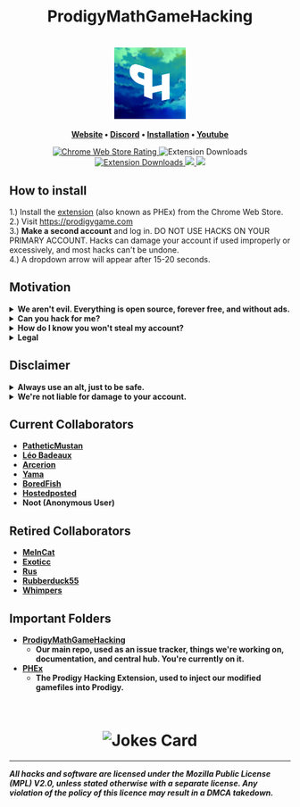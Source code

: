 <h1 align = "center">ProdigyMathGameHacking</h1>
<h1 align="center">
	<a href="https://github.com/Prodigy-Hacking/ProdigyMathGameHacking/wiki/How-to-install-hacks">
		<img align="center"
			width="128"
			alt="Installation"
			src="https://raw.githubusercontent.com/BoredFishRE/justsomeiconstuffdontmindme/6d213c7a5ff42fd4ac60d3c08827145f5ae435c9/pmghnewlogo500px.png">
	</a>
</h1>


  
		
<p align="center">
	<strong>
		<a href="https://prodigyhacking.com/">Website</a>
		•
		<a href="https://discord.gg/XQDfbfq">Discord</a>
		•
		<a href="https://github.com/Prodigy-Hacking/ProdigyMathGameHacking/wiki/How-to-install-hacks">Installation</a>
		•
		<a href="https://www.youtube.com/channel/UCr6WNMDW-bytEVGL1Vna7Lw">Youtube</a>
	</strong>
</p>
<p align="center">
	<a href="https://chrome.google.com/webstore/detail/gjabpajagbgoifbkflgojeojmnlmioea/">
		<img alt="Chrome Web Store Rating" src="https://img.shields.io/chrome-web-store/stars/gjabpajagbgoifbkflgojeojmnlmioea?label=Extension%20Rating">
</a>
	
<a>
<img alt="Extension Downloads" src="https://visitor-badge.glitch.me/badge?page_id=page.id">
</a>
	
<a href="https://chrome.google.com/webstore/detail/gjabpajagbgoifbkflgojeojmnlmioea/">
<img alt="Extension Downloads" src="https://img.shields.io/chrome-web-store/users/gjabpajagbgoifbkflgojeojmnlmioea?color=red&label=Extension%20Downloads">
</a>

<a href="https://discord.gg/XQDfbfq">
	<img src="https://img.shields.io/discord/683793361123016755.svg?color=7289da&label=Discord&logo=discord&style=flat-square">
</a>

<a href="https://github.com/Prodigy-Hacking/ProdigyMathGameHacking/pulse">
	<img src="https://img.shields.io/github/commit-activity/m/Prodigy-Hacking/ProdigyMathGameHacking">
</a>

</p>



## How to install

1.) Install the [extension](https://chrome.google.com/webstore/detail/prodigyhacking/gjabpajagbgoifbkflgojeojmnlmioea) (also known as PHEx) from the Chrome Web Store.
<br/>
2.) Visit https://prodigygame.com
<br/>
3.) <b>Make a second account</b> and log in. DO NOT USE HACKS ON YOUR PRIMARY ACCOUNT. Hacks can damage your account if used improperly or excessively, and most hacks can't be undone.
<br/>
4.) A dropdown arrow will appear after 15-20 seconds.

## Motivation

<details>
<summary><b>We aren't evil. Everything is open source, forever free, and without ads.</b></summary>
<br>
We're not trying to break the game because we're evil. We wanted to help Prodigy become more secure, but they've ignored our emails and our requests to talk. They've even gone as far as to ban a user from their official Zendesk.

Because of that, we're publicly showing hacks! That, and it's also just fun :)

All of our hacks are open source, and free. No paywalls, no ads, and no Patreon. If you really want to support us, you can Nitro boost our Discord server [here](https://discord.gg/XQDfbfq)!
</details>

<details>
<summary><b>Can you hack for me?</b></summary>

No. See [#170](https://github.com/Prodigy-Hacking/ProdigyMathGameHacking/discussions/170).

</details>

<details>
<summary><b>How do I know you won't steal my account?</b></summary>
Of course, with trusting any hacks, comes the risk that we're actually bad actors that will steal all your info.
It's impossible to prove with absolute certainty to anyone reading this that we aren't bad faith, but we can open source our things, and try to be transparent.

- We do not want your account.

Not only do we not want your account, but we will actively ban you from our organization if you share your credentials online. It's bad security, and we really can't be bothered.

- But what if you steal my personal info?

We do not want your personal info. Please do not share it. Even if we wanted to, there's not much we could do with it. "Wow, John Doe is in 5th grade and has mastered fractions!"

- How do I know what code is running in the hacks?

Again, our code is open source, and you're always free to read any of it. If you have trouble understanding what a certain thing does, feel free to ask any of the administrators on our official Discord.
</details>

<details>
<summary><b>Legal</b></summary>
If you have any legal problems, please email support@prodigyhacking.com
</details>



## Disclaimer

<details>
<summary><b>Always use an alt, just to be safe.</b></summary>
<br>
While our hacks are completely safe, <strong>you should never use hacks on your main account</strong>.

There's an <b>extremely small</b> chance your account will be hacker-tagged, reset, or <b>banned</b>. Luckily, it almost never happens. The only incidents PMGH knows of users being banned for hacking were contributors or staff of PMGH itself.

We will <b>never<b/> ask you for your password. If somebody asks you for personal/sensitive information, report it to the staff on our [Discord server](https://discord.gg/XQDfbfq).

All of our hacks are *open-source*, and only located under our [Github Organization](https://github.com/Prodigy-Hacking).
*If it's not an official repository or a fork, it may not be safe!*
</details>



<details>
<summary><b>We're not liable for damage to your account.</b></summary>
<br>
- All hacks, exploits, or other files hosted here may damage your account if used improperly or excessively. We can't stress enough, do not use <i>any</i> of these hacks on your primary account, as you risk your account becoming damaged beyond repair, preventing you from accessing Prodigy Math Game in that account. You have been warned.
<br>
- We are not liable for any damages of any kind, as our license states:

> Limitation of Liability
> Under no circumstances and under no legal theory, whether tort (including negligence), contract, or otherwise, shall any Contributor, or anyone who distributes Covered Software as permitted above, be liable to You for any direct, indirect, special, incidental, or consequential damages of any character including, without limitation, damages for lost profits, loss of goodwill, work stoppage, computer failure or malfunction, or any and all other commercial damages or losses, even if such party shall have been informed of the possibility of such damages. This limitation of liability shall not apply to liability for death or personal injury resulting from such party’s negligence to the extent applicable law prohibits such limitation. Some jurisdictions do not allow the exclusion or limitation of incidental or consequential damages, so this exclusion and limitation may not apply to You.
</details>





## Current Collaborators
- [PatheticMustan](https://github.com/PatheticMustan)
- [Léo Badeaux](https://github.com/LeoBadeaux)
- [Arcerion](https://github.com/ArcerionDev)
- [Yama](https://github.com/YamaHacks)
- [BoredFish](https://github.com/BoredFishRE)
- [Hostedposted](https://github.com/hostedposted)
- Noot (Anonymous User)





## Retired Collaborators

- [MelnCat](https://github.com/MelnCat)
- [Exoticc](https://github.com/Exoticc)
- [Rus](https://github.com/UntrustableRus)
- [Rubberduck55](https://github.com/Rubberduck55)
- [Whimpers](https://github.com/KryptoCrash)




## Important Folders

- [ProdigyMathGameHacking](https://github.com/Prodigy-Hacking/ProdigyMathGameHacking)
  - Our main repo, used as an issue tracker, things we're working on, documentation, and central hub. You're currently on it.
- [PHEx](https://github.com/Prodigy-Hacking/ProdigyMathGameHacking/tree/master/PHEx)
  - The Prodigy Hacking Extension, used to inject our modified gamefiles into Prodigy.
  
<br/>

<h1 align="center">
<img src="https://readme-jokes.vercel.app/api" alt="Jokes Card" />
	</h1>


----
***All hacks and software are licensed under the Mozilla Public License (MPL) V2.0, unless stated otherwise with a separate license. Any violation of the policy of this licence may result in a DMCA takedown.***
